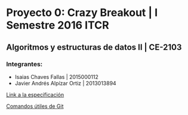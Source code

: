 # Proyecto 0: Crazy Breakout | I Semestre 2016 ITCR
## Algoritmos y estructuras de datos II | CE-2103
### Integrantes: 
- Isaias Chaves Fallas | 2015000112
- Javier Andrés Alpízar Ortiz | 2013013894

[Link a la especificación](https://www.google.co.cr)

[Comandos útiles de Git](http://ch1003.github.io/GitCheatSheet/)